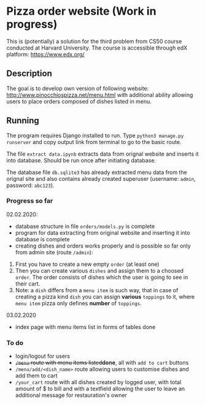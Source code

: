 # Pizza order website (Work in progress)

This is (potentially) a solution for the third problem from CS50 course conducted at Harvard University. The course is accessible through edX platform: https://www.edx.org/

## Description

The goal is to develop own version of following website: http://www.pinocchiospizza.net/menu.html with additional ability allowing users to place orders composed of dishes listed in menu.

## Running

The program requires Django installed to run. Type `python3 manage.py runserver` and copy output link from terminal to go to the basic route.

The file `extract data.ipynb` extracts data from orignal website and inserts it into database. Should be run once after initiating database.

The database file `db.sqlite3` has already extracted menu data from the orignal site and also contains already created superuser (username: `admin`, password: `abc123`).

### Progress so far

02.02.2020:
- database structure in file `orders/models.py` is complete
- program for data extracting from original website and inserting it into database is complete
- creating dishes and orders works properly and is possible so far only from admin site (route `/admin`):
1) First you have to create a new empty `order` (at least one)
2) Then you can create various `dishes` and assign them to a choosed `order`. The order consists of dishes which the user is going to see in their cart.
3) Note: a `dish` differs from a `menu item` is such way, that in case of creating a pizza kind `dish` you can assign **various** `toppings` to it, where `menu item` pizza only defines **number** of `toppings`.

03.02.2020
- index page with menu items list in forms of tables done

### To do

- login/logout for users
- <strike>`/menu` route with menu items listed</strike>**done**, all with `add to cart` buttons
- `/menu/add/<dish_name>` route allowing users to customise dishes and add them to cart
- `/your_cart` route with all dishes created by logged user, with total amount of $ to bill and with a textfield allowing the user to leave an additional message for restauration's owner
